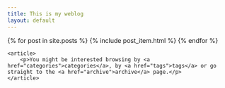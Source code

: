 ```yaml
---
title: This is my weblog
layout: default
---
```


<section>
	<article class="excerpt">
		{% for post in site.posts %}
        {% include post_item.html %}
        {% endfor %}
	</article>

	<article>
		<p>You might be interested browsing by <a href="categories">categories</a>, by <a href="tags">tags</a> or go straight to the <a href="archive">archive</a> page.</p>
	</article>
</section>

